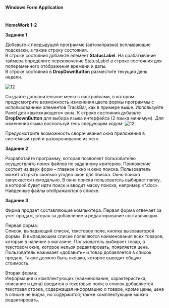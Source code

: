 <b>Windows Form Application</b>
#
<b>HomeWork 1-2</b>

<b>Задание 1</b>

Добавьте к предыдущей программе (автозаправка) всплывающие подсказки, а также строку состояния.<br>
В строке состояния добавьте элемент <b>StatusLabel</b>. На срабатывание таймера определите переключение StatusLabel в строке состояния для попеременного отображения времени и даты.<br>
В строке состояния в <b>DropDownButton</b> разместите текущий день недели.

![12](https://user-images.githubusercontent.com/108996479/194755730-2f337eee-9999-4853-ba38-481cef2c04c3.jpg)

Создайте дополнительное меню с настройками, в котором предусмотрите возможность изменения цвета формы программы с использованием элементов TrackBar, как в примере выше. Используйте Panel для «выезжающего» окна. К строке состояния добавьте <b>DropDownButton</b> для выбора языка интерфейса (2 языка минимум). Для изменения языка воспользуй тесь следующим кодом:
![12](https://user-images.githubusercontent.com/108996479/194755754-600aaf78-8908-4e07-a777-e359d93877e3.jpg)

Предусмотрите возможность сворачивания окна приложения в системный трей и разворачивание из него.

<b>Задание 2</b>

Разработайте программу, которая позволяет пользователю осуществлять поиск файлов по заданному критерию. Приложение состоит из двух форм – главное окно и окно поиска. Пользователь может открыть сколько угодно окон для поиска. Окно поиска запускается немодально. В окне поиска пользователь выбирает папку, в которой будет идти поиск и вводит маску поиска, например «*.doc». Найденные файлы отображаются в списке.

<b>Задание 3</b>

Фирма продает составляющие компьютера. Первая форма отвечает за учет продаж, вторая за добавление и редактирование составляющих.

Первая форма:<br>
Список, выпадающий список, текстовое поле, кнопка вызовавторой формы. В выпадающем списке появляются наименования всех товаров, которые в наличие в магазине. Пользователь выбирает товар, в текстовом окне, которое нельзя редактировать, появляется цена. Пользователь нажимает «добавить» и товар добавляется в список продаж. Также должно быть окошко, которое выводит общую стоимость.<br>

Вторая форма:<br>
Информация о комплектующих (наименование, характеристика, описание и цена) вводится в текстовые поля; в список добавляется текстовая строка, содержащая информацию о товаре, кроме цены, цена в списке не видна, но содержится; также комплектующие можно редактировать.



